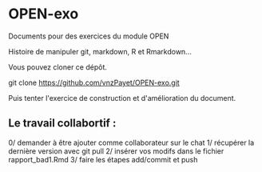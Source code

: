 # OPEN-exo
Documents pour des exercices du module OPEN

Histoire de manipuler git, markdown, R et Rmarkdown...

Vous pouvez cloner ce dépôt. 

git clone https://github.com/vnzPayet/OPEN-exo.git

Puis tenter l'exercice de construction et d'amélioration du document.

## Le travail collabortif :
0/ demander à être ajouter comme collaborateur sur le chat
1/ récupérer la dernière version avec git pull
2/ insérer vos modifs dans le fichier rapport_bad1.Rmd
3/ faire les étapes add/commit et push
    
